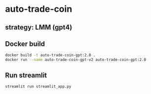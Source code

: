 # auto-trade-coin

## strategy: LMM (gpt4)

## Docker build

```sh
docker build -t auto-trade-coin-gpt:2.0 .
docker run --name auto-trade-coin-gpt-v2 auto-trade-coin-gpt:2.0
```

## Run streamlit

```sh
streamlit run streamlit_app.py
```
